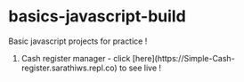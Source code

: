 # basics-javascript-build
Basic javascript projects for practice !

<ol>
  <li> Cash register manager - click [here](https://Simple-Cash-register.sarathiws.repl.co) to see live ! </li>
</ol>
